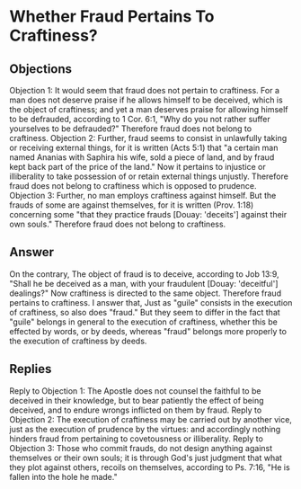 # Whether Fraud Pertains To Craftiness?
## Objections
Objection 1: It would seem that fraud does not pertain to craftiness. For a man does not deserve praise if he allows himself to be deceived, which is the object of craftiness; and yet a man deserves praise for allowing himself to be defrauded, according to 1 Cor. 6:1, "Why do you not rather suffer yourselves to be defrauded?" Therefore fraud does not belong to craftiness.
Objection 2: Further, fraud seems to consist in unlawfully taking or receiving external things, for it is written (Acts 5:1) that "a certain man named Ananias with Saphira his wife, sold a piece of land, and by fraud kept back part of the price of the land." Now it pertains to injustice or illiberality to take possession of or retain external things unjustly. Therefore fraud does not belong to craftiness which is opposed to prudence.
Objection 3: Further, no man employs craftiness against himself. But the frauds of some are against themselves, for it is written (Prov. 1:18) concerning some "that they practice frauds [Douay: 'deceits'] against their own souls." Therefore fraud does not belong to craftiness.
## Answer
On the contrary, The object of fraud is to deceive, according to Job 13:9, "Shall he be deceived as a man, with your fraudulent [Douay: 'deceitful'] dealings?" Now craftiness is directed to the same object. Therefore fraud pertains to craftiness.
I answer that, Just as "guile" consists in the execution of craftiness, so also does "fraud." But they seem to differ in the fact that "guile" belongs in general to the execution of craftiness, whether this be effected by words, or by deeds, whereas "fraud" belongs more properly to the execution of craftiness by deeds.
## Replies
Reply to Objection 1: The Apostle does not counsel the faithful to be deceived in their knowledge, but to bear patiently the effect of being deceived, and to endure wrongs inflicted on them by fraud.
Reply to Objection 2: The execution of craftiness may be carried out by another vice, just as the execution of prudence by the virtues: and accordingly nothing hinders fraud from pertaining to covetousness or illiberality.
Reply to Objection 3: Those who commit frauds, do not design anything against themselves or their own souls; it is through God's just judgment that what they plot against others, recoils on themselves, according to Ps. 7:16, "He is fallen into the hole he made."